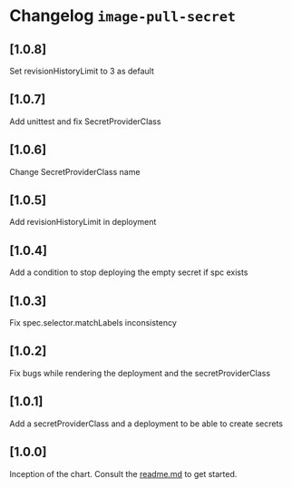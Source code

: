 # Changelog `image-pull-secret`

## [1.0.8]
Set revisionHistoryLimit to 3 as default

## [1.0.7]
Add unittest and fix SecretProviderClass

## [1.0.6]
Change SecretProviderClass name

## [1.0.5]
Add revisionHistoryLimit in deployment

## [1.0.4]
Add a condition to stop deploying the empty secret if spc exists

## [1.0.3]
Fix spec.selector.matchLabels inconsistency

## [1.0.2]
Fix bugs while rendering the deployment and the secretProviderClass

## [1.0.1]
Add a secretProviderClass and a deployment to be able to create secrets

## [1.0.0]
Inception of the chart. Consult the [readme.md](./readme.md) to get started.